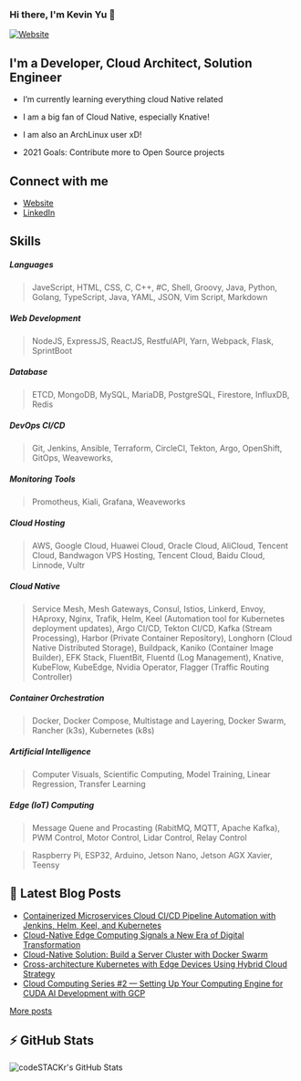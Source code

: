 ### Hi there, I'm Kevin Yu 👋

[![Website](https://img.shields.io/website?label=hikariai.net&style=for-the-badge&url=https%3A%2F%2Fhikariai.net)](https://hikariai.net/)

## I'm a Developer, Cloud Architect, Solution Engineer

- I’m currently learning everything cloud Native related

- I am a big fan of Cloud Native, especially Knative!

- I am also an ArchLinux user xD!

- 2021 Goals: Contribute more to Open Source projects

## Connect with me

- [Website](https://hikariai.net )
- [LinkedIn](http://www.linkedin.com/in/chinglong-kevin-yu)

## Skills

##### Languages

> JaveScript, HTML, CSS, C, C++, #C, Shell, Groovy, Java, Python, Golang, TypeScript, Java, YAML, JSON, Vim Script, Markdown

##### Web Development

> NodeJS, ExpressJS, ReactJS, RestfulAPI, Yarn, Webpack, Flask, SprintBoot

##### Database

> ETCD, MongoDB, MySQL, MariaDB, PostgreSQL, Firestore, InfluxDB, Redis

##### DevOps CI/CD

> Git, Jenkins, Ansible, Terraform, CircleCI, Tekton, Argo, OpenShift, GitOps, Weaveworks, 

##### Monitoring Tools

> Promotheus, Kiali, Grafana, Weaveworks

##### Cloud Hosting

> AWS, Google Cloud, Huawei Cloud, Oracle Cloud, AliCloud, Tencent Cloud, Bandwagon VPS Hosting, Tencent Cloud, Baidu Cloud, Linnode, Vultr

##### Cloud Native

> Service Mesh, Mesh Gateways, Consul, Istios, Linkerd, Envoy, HAproxy, Nginx, Trafik, Helm, Keel (Automation tool for Kubernetes deployment updates), Argo CI/CD, Tekton CI/CD, Kafka (Stream Processing), Harbor (Private Container Repository), Longhorn (Cloud Native Distributed Storage), Buildpack, Kaniko (Container Image Builder), EFK Stack, FluentBit, Fluentd (Log Management), Knative, KubeFlow, KubeEdge, Nvidia Operator, Flagger (Traffic Routing Controller)

##### Container Orchestration

> Docker, Docker Compose, Multistage and Layering, Docker Swarm, Rancher (k3s), Kubernetes (k8s)

##### Artificial Intelligence

> Computer Visuals, Scientific Computing, Model Training, Linear Regression, Transfer Learning

##### Edge (IoT) Computing

> Message Quene and Procasting (RabitMQ, MQTT, Apache Kafka), PWM Control, Motor Control, Lidar Control, Relay Control

> Raspberry Pi, ESP32, Arduino, Jetson Nano, Jetson AGX Xavier, Teensy

## 📕  Latest Blog Posts

<!-- BLOG-POST-LIST:START -->
- [Containerized Microservices Cloud CI/CD Pipeline Automation with Jenkins, Helm, Keel, and Kubernetes](https://hikariai.net/cloud/containerized-microservices-cloud-cicd-pipeline-automation/)
- [Cloud-Native Edge Computing Signals a New Era of Digital Transformation](https://hikariai.net/cloud/digital-transformation-edge-computing/)
- [Cloud-Native Solution: Build a Server Cluster with Docker Swarm](https://hikariai.net/cloud/docker-swarm/)
- [Cross-architecture Kubernetes with Edge Devices Using Hybrid Cloud Strategy](https://hikariai.net/cloud/kubernetes-edge-deployment/)
- [Cloud Computing Series #2 — Setting Up Your Computing Engine for CUDA AI Development with GCP](https://hikariai.net/cloud/gcp-instance/)
<!-- BLOG-POST-LIST:END -->

<u>[More posts](https://hikariai.net)</u>

## :zap: GitHub Stats

  <img align="left" alt="codeSTACKr's GitHub Stats" src="https://github-readme-stats.codestackr.vercel.app/api?username=yqlbu&show_icons=true&hide_border=true" />










